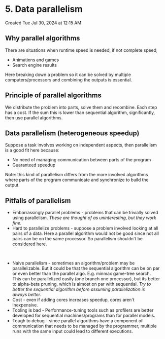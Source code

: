 # 5. Data parallelism
Created Tue Jul 30, 2024 at 12:15 AM

## Why parallel algorithms
There are situations when runtime speed is needed, if not complete speed;
- Animations and games
- Search engine results

Here breaking down a problem so it can be solved by multiple computers/processors and combining the outputs is essential.


## Principle of parallel algorithms
We distribute the problem into parts, solve them and recombine. Each step has a cost. If the sum this is lower than sequential algorithm, significantly, then use parallel algorithms.


## Data parallelism (heterogeneous speedup)
Suppose a task involves working on independent aspects, then parallelism is a good fit here because:
- No need of managing communication between parts of the program
- Guaranteed speedup

Note: this kind of parallelism differs from the more involved algorithms where parts of the program communicate and synchronize to build the output.


## Pitfalls of parallelism
- Embarrassingly parallel problems - problems that can be trivially solved using parallelism. *These are thought of as uninteresting, but they work fine.*
- Hard to parallelize problems - suppose a problem involved looking at all pairs of a data. Here a parallel algorithm would not be good since not all pairs can be on the same processor. So parallelism shouldn't be considered here.

<br />

- Naive parallelism - sometimes an algorithm/problem may be parallelizable. But it could be that the sequential algorithm can be on par or even better than the parallel algo. E.g. minmax game-tree search. This can be parallelized easily (one branch one processor), but its better to alpha-beta pruning, which is almost on par with sequential. *Try to better the sequential algorithm before assuming parallelization is always better*.
- Cost - even if adding cores increases speedup, cores aren't inexpensive.
- Tooling is bad - Performance-tuning tools such as profilers are better developed for sequential machines/programs than for parallel models.
- Tough to debug - since parallel algorithms have a component of communication that needs to be managed by the programmer, multiple runs with the same input could lead to different executions.